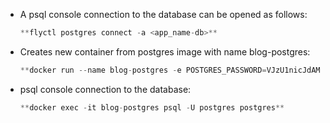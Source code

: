 - A psql console connection to the database can be opened as follows:
	```javascript
	**flyctl postgres connect -a <app_name-db>**
	```
- Creates new container from postgres image with name blog-postgres:
	```javascript
	**docker run --name blog-postgres -e POSTGRES_PASSWORD=VJzU1nicJdAMjxe -p 5432:5432 postgres**
	```
- psql console connection to the database:
	```javascript
	**docker exec -it blog-postgres psql -U postgres postgres**
	```
